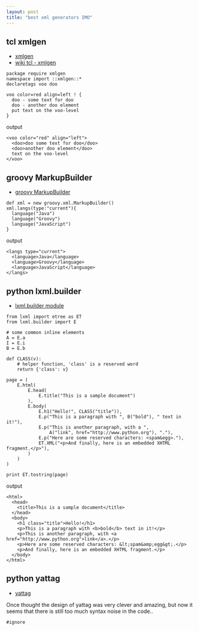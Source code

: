 ```yaml
---
layout: post
title: "best xml generators IMO"
---
```


## tcl xmlgen
- [xmlgen](http://tclxml.sourceforge.net/xmlgen/xmlgen.html)
- [wiki tcl - xmlgen](https://wiki.tcl-lang.org/page/xmlgen+%2F+htmlgen)

```
package require xmlgen
namespace import ::xmlgen::*
declaretags voo doo 

voo color=red align=left ! {
  doo - some text for doo
  doo - another doo element
  put text on the voo-level
} 
```
output
```
<voo color="red" align="left">
  <doo>doo some text for doo</doo>
  <doo>another doo element</doo>
  text on the voo-level
</voo> 
```

## groovy MarkupBuilder
- [groovy MarkupBuilder](http://docs.groovy-lang.org/docs/latest/html/documentation/core-domain-specific-languages.html#_markupbuilder)

```
def xml = new groovy.xml.MarkupBuilder()
xml.langs(type:"current"){
  language("Java")
  language("Groovy")
  language("JavaScript")
}
```
output
```
<langs type="current">
  <language>Java</language>
  <language>Groovy</language>
  <language>JavaScript</language>
</langs>
```

## python lxml.builder
- [lxml.builder module](https://lxml.de/apidoc/lxml.builder.html)

```
from lxml import etree as ET
from lxml.builder import E

# some common inline elements
A = E.a
I = E.i
B = E.b

def CLASS(v):
    # helper function, 'class' is a reserved word
    return {'class': v}

page = (
    E.html(
        E.head(
            E.title("This is a sample document")
        ),
        E.body(
            E.h1("Hello!", CLASS("title")),
            E.p("This is a paragraph with ", B("bold"), " text in it!"),
            E.p("This is another paragraph, with a ",
                A("link", href="http://www.python.org"), "."),
            E.p("Here are some reserved characters: <spam&egg>."),
            ET.XML("<p>And finally, here is an embedded XHTML fragment.</p>"),
        )
    )
)

print ET.tostring(page)
```
output
```
<html>
  <head>
    <title>This is a sample document</title>
  </head>
  <body>
    <h1 class="title">Hello!</h1>
    <p>This is a paragraph with <b>bold</b> text in it!</p>
    <p>This is another paragraph, with <a href="http://www.python.org">link</a>.</p>
    <p>Here are some reserved characters: &lt;spam&amp;egg&gt;.</p>
    <p>And finally, here is an embedded XHTML fragment.</p>
  </body>
</html>
```

## python yattag
- [yattag](https://www.yattag.org/)  

Once thought the design of yattag was very clever and amazing, but now it seems that there is still too much syntax noise in the code..  
```
#ignore
```

